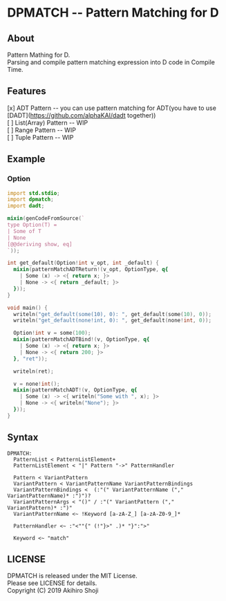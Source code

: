 # DPMATCH -- Pattern Matching for D

## About
Pattern Mathing for D.  
Parsing and compile pattern matching expression into D code in Compile Time.  

## Features

[x] ADT Pattern -- you can use pattern matching for ADT(you have to use [DADT](https://github.com/alphaKAI/dadt together))  
[ ] List(Array) Pattern -- WIP  
[ ] Range Pattern -- WIP  
[ ] Tuple Pattern -- WIP  


## Example

### Option

```d
import std.stdio;
import dpmatch;
import dadt;

mixin(genCodeFromSource(`
type Option(T) =
| Some of T
| None
[@@deriving show, eq]
`));

int get_default(Option!int v_opt, int _default) {
  mixin(patternMatchADTReturn!(v_opt, OptionType, q{
    | Some (x) -> <{ return x; }>
    | None -> <{ return _default; }>
  }));
}

void main() {
  writeln("get_default(some(10), 0): ", get_default(some(10), 0));
  writeln("get_default(none!int, 0): ", get_default(none!int, 0));

  Option!int v = some(100);
  mixin(patternMatchADTBind!(v, OptionType, q{
    | Some (x) -> <{ return x; }>
    | None -> <{ return 200; }>
  }, "ret"));

  writeln(ret);

  v = none!int();
  mixin(patternMatchADT!(v, OptionType, q{
    | Some (x) -> <{ writeln("Some with ", x); }>
    | None -> <{ writeln("None"); }>
  }));
}
```

## Syntax

```
DPMATCH:
  PatternList < PatternListElement+
  PatternListElement < "|" Pattern "->" PatternHandler

  Pattern < VariantPattern
  VariantPattern < VariantPatternName VariantPatternBindings
  VariantPatternBindings <  (:"(" VariantPatternName ("," VariantPatternName)* :")")?
  VariantPatternArgs < "()" / :"(" VariantPattern ("," VariantPattern)* :")"
  VariantPatternName <~ !Keyword [a-zA-Z_] [a-zA-Z0-9_]*

  PatternHandler <~ :"<""{" (!"}>" .)* "}":">"

  Keyword <~ "match"
```

## LICENSE
DPMATCH is released under the MIT License.  
Please see LICENSE for details.  
Copyright (C) 2019 Akihiro Shoji  